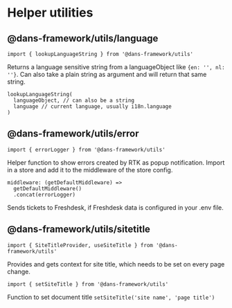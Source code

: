 # Helper utilities

## @dans-framework/utils/language

    import { lookupLanguageString } from '@dans-framework/utils'

Returns a language sensitive string from a languageObject like `{en: '', nl: ''}`. Can also take a plain string as argument and will return that same string.

    lookupLanguageString(
      languageObject, // can also be a string
      language // current language, usually i18n.language
    )

## @dans-framework/utils/error

    import { errorLogger } from '@dans-framework/utils'

Helper function to show errors created by RTK as popup notification. Import in a store and add it to the middleware of the store config.

    middleware: (getDefaultMiddleware) =>
      getDefaultMiddleware()
      .concat(errorLogger)

Sends tickets to Freshdesk, if Freshdesk data is configured in your .env file.

## @dans-framework/utils/sitetitle

    import { SiteTitleProvider, useSiteTitle } from '@dans-framework/utils'

Provides and gets context for site title, which needs to be set on every page change.

    import { setSiteTitle } from '@dans-framework/utils'

Function to set document title `setSiteTitle('site name', 'page title')`
